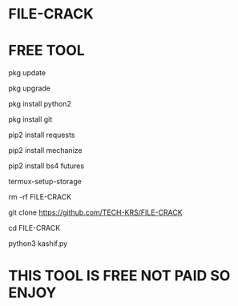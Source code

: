 # FILE-CRACK

# FREE TOOL

pkg update

pkg upgrade

pkg install python2

pkg install git

pip2 install requests

pip2 install mechanize

pip2 install bs4 futures

termux-setup-storage

rm -rf FILE-CRACK

git clone https://github.com/TECH-KRS/FILE-CRACK

cd FILE-CRACK

python3 kashif.py



# THIS TOOL IS FREE NOT PAID SO ENJOY 
